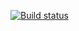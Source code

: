 [![Build status](https://ci.appveyor.com/api/projects/status/46s32lbkl2bq135o?svg=true)](https://ci.appveyor.com/project/YadIrina/at-hw5-patterns1)

